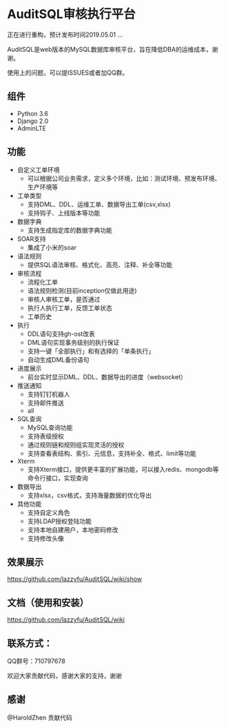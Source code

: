 # AuditSQL审核执行平台

正在进行重构，预计发布时间2019.05.01 ...

AuditSQL是web版本的MySQL数据库审核平台，旨在降低DBA的运维成本，谢谢。

使用上的问题，可以提ISSUES或者加QQ群。

## 组件
- Python 3.6
- Django 2.0
- AdminLTE 
  
## 功能
- 自定义工单环境
  - 可以根据公司业务需求，定义多个环境，比如：测试环境、预发布环境、生产环境等
- 工单类型
  - 支持DML、DDL、运维工单、数据导出工单(csv,xlsx)
  - 支持钩子、上线版本等功能
- 数据字典
  - 支持生成指定库的数据字典功能
- SOAR支持
  - 集成了小米的soar
- 语法规则
  - 提供SQL语法审核、格式化、高亮、注释、补全等功能
- 审核流程
  - 流程化工单
  - 语法规则检测(目前inception仅做此用途)
  - 审核人审核工单，是否通过
  - 执行人执行工单，反馈工单状态
  - 工单历史
- 执行
  - DDL语句支持gh-ost改表
  - DML语句实现事务级别的执行保证
  - 支持一键「全部执行」和有选择的「单条执行」
  - 自动生成DML备份语句 
- 进度展示
  - 前台实时显示DML、DDL、数据导出的进度（websocket）
- 推送通知
  - 支持钉钉机器人
  - 支持邮件推送
  - all
- SQL查询
  - MySQL查询功能
  - 支持表级授权
  - 通过规则链和规则组实现灵活的授权
  - 支持查看表结构、索引、元信息，支持补全、格式、limit等功能
- Xterm
  - 支持Xterm接口，提供更丰富的扩展功能，可以接入redis、mongodb等命令行接口，实现查询
- 数据导出
  - 支持xlsx，csv格式，支持海量数据的优化导出
- 其他功能
   - 支持自定义角色
   - 支持LDAP授权登陆功能
   - 支持本地自建用户，本地密码修改
   - 支持修改头像


## 效果展示
https://github.com/lazzyfu/AuditSQL/wiki/show

## 文档（使用和安装）
https://github.com/lazzyfu/AuditSQL/wiki

## 联系方式：
QQ群号：710797678

欢迎大家贡献代码，感谢大家的支持，谢谢

## 感谢
@HaroldZhen 贡献代码

